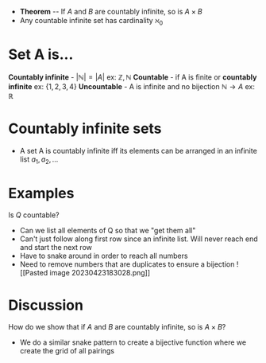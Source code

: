 - **Theorem** -- If $A$ and $B$ are countably infinite, so is $A\times B$
- Any countable infinite set has cardinality $\aleph_{0}$

# Set A is...
**Countably infinite** - $|\mathbb{N}|=|A|$
ex: $\mathbb{Z}, \mathbb{N}$
**Countable** - if A is finite or **countably infinite**
ex: $\{ 1,2,3,4 \}$
**Uncountable** - A is infinite and no bijection $\mathbb{N} \to A$
ex: $\mathbb{R}$


# Countably infinite sets
- A set A is countably infinite iff its elements can be arranged in an infinite list $a_{1},a_{2},\dots$

# Examples
Is $Q$ countable?
- Can we list all elements of Q so that we "get them all" 
- Can't just follow along first row since an infinite list. Will never reach end and start the next row
- Have to snake around in order to reach all numbers
- Need to remove numbers that are duplicates to ensure a bijection
![[Pasted image 20230423183028.png]]

# Discussion
How do we show that if $A$ and $B$ are countably infinite, so is $A \times B$?
- We do a similar snake pattern to create a bijective function where we create the grid of all pairings